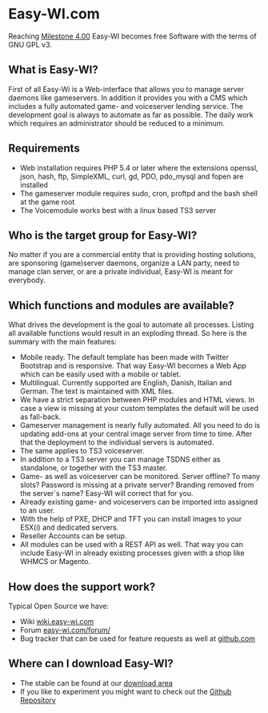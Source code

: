 Easy-WI.com
=========

Reaching [Milestone 4.00](https://github.com/easy-wi/developer/issues?milestone=1&page=1&state=closed) Easy-WI becomes free Software with the terms of GNU GPL v3.

What is Easy-WI?
------------------------
First of all Easy-Wi is a Web-interface that allows you to manage server daemons like gameservers. In addition it provides you with a CMS which includes a fully automated game- and voiceserver lending service. 
The development goal is always to automate as far as possible. The daily work which requires an administrator should be reduced to a minimum.

Requirements
------------------------
* Web installation requires PHP 5.4 or later where the extensions openssl, json, hash, ftp, SimpleXML, curl, gd, PDO, pdo_mysql and fopen are installed
* The gameserver module requires sudo, cron, proftpd and the bash shell at the game root
* The Voicemodule works best with a linux based TS3 server

Who is the target group for Easy-WI?
------------------------
No matter if you are a commercial entity that is providing hosting solutions, are sponsoring (game)server daemons, organize a LAN party, need to manage clan server, or are a private individual, Easy-WI is meant for everybody.


Which functions and modules are available?
------------------------
What drives the development is the goal to automate all processes. Listing all available functions would result in an exploding thread. So here is the summary with the main features:
* Mobile ready. The default template has been made with Twitter Bootstrap and is responsive. That way Easy-WI becomes a Web App which can be easily used with a mobile or tablet.
* Multilingual. Currently supported are English, Danish, Italian and German. The text is maintained with XML files.
* We have a strict separation between PHP modules and HTML views. In case a view is missing at your custom templates the default will be used as fall-back.
* Gameserver management is nearly fully automated. All you need to do is updating add-ons at your central image server from time to time. After that the deployment to the individual servers is automated.
* The same applies to TS3 voiceserver.
* In addition to a TS3 server you can manage TSDNS either as standalone, or together with the TS3 master. 
* Game- as well as voiceserver can be monitored. Server offline? To many slots? Password is missing at a private server? Branding removed from the server`s name? Easy-WI will correct that for you.
* Already existing game- and voiceservers can be imported into assigned to an user.
* With the help of PXE, DHCP and TFT you can install images to your ESX(i) and dedicated servers.
* Reseller Accounts can be setup.
* All modules can be used with a REST API as well. That way you can include Easy-WI in already existing processes given with a shop like WHMCS or Magento.


How does the support work?
------------------------
Typical Open Source we have:
* Wiki [wiki.easy-wi.com](http://wiki.easy-wi.com)
* Forum [easy-wi.com/forum/](https://easy-wi.com/forum/)
* Bug tracker that can be used for feature requests as well at [github.com](https://github.com/easy-wi/developer/issues?state=open)


Where can I download Easy-WI?
------------------------
* The stable can be found at our [download area](https://easy-wi.com/uk/downloads/)
* If you like to experiment you might want to check out the [Github Repository](https://github.com/easy-wi/developer)
